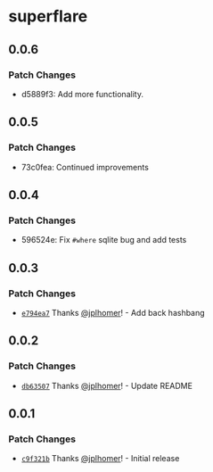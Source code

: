 # superflare

## 0.0.6

### Patch Changes

- d5889f3: Add more functionality.

## 0.0.5

### Patch Changes

- 73c0fea: Continued improvements

## 0.0.4

### Patch Changes

- 596524e: Fix `#where` sqlite bug and add tests

## 0.0.3

### Patch Changes

- [`e794ea7`](https://github.com/jplhomer/superflare/commit/e794ea72d851fd9a60c533f0d277341e497f50b3) Thanks [@jplhomer](https://github.com/jplhomer)! - Add back hashbang

## 0.0.2

### Patch Changes

- [`db63507`](https://github.com/jplhomer/superflare/commit/db635072c72f4949d83792dcc0916f754c23e18b) Thanks [@jplhomer](https://github.com/jplhomer)! - Update README

## 0.0.1

### Patch Changes

- [`c9f321b`](https://github.com/jplhomer/superflare/commit/c9f321b4c44885838196eecff489c586116befe7) Thanks [@jplhomer](https://github.com/jplhomer)! - Initial release
